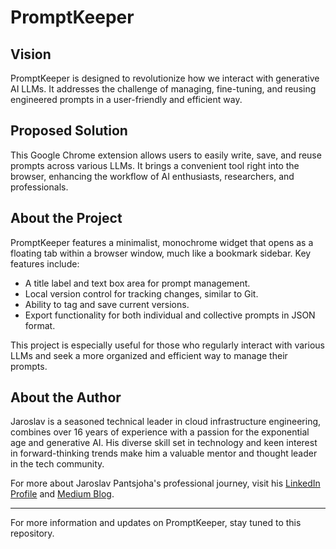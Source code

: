 # PromptKeeper

## Vision
PromptKeeper is designed to revolutionize how we interact with generative AI LLMs. It addresses the challenge of managing, fine-tuning, and reusing engineered prompts in a user-friendly and efficient way.

## Proposed Solution
This Google Chrome extension allows users to easily write, save, and reuse prompts across various LLMs. It brings a convenient tool right into the browser, enhancing the workflow of AI enthusiasts, researchers, and professionals.

## About the Project
PromptKeeper features a minimalist, monochrome widget that opens as a floating tab within a browser window, much like a bookmark sidebar. Key features include:
- A title label and text box area for prompt management.
- Local version control for tracking changes, similar to Git.
- Ability to tag and save current versions.
- Export functionality for both individual and collective prompts in JSON format.

This project is especially useful for those who regularly interact with various LLMs and seek a more organized and efficient way to manage their prompts.

## About the Author

Jaroslav is a seasoned technical leader in cloud infrastructure engineering, combines over 16 years of experience with a passion for the exponential age and generative AI. His diverse skill set in technology and keen interest in forward-thinking trends make him a valuable mentor and thought leader in the tech community.

For more about Jaroslav Pantsjoha's professional journey, visit his [LinkedIn Profile](https://www.linkedin.com/in/jaroslav-pantsjoha) and [Medium Blog](https://jpantsjoha.medium.com/).


---

For more information and updates on PromptKeeper, stay tuned to this repository.
